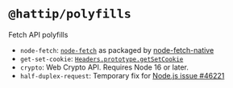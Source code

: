 # `@hattip/polyfills`

Fetch API polyfills

- `node-fetch`: [`node-fetch`](https://github.com/node-fetch/node-fetch) as packaged by [node-fetch-native](https://github.com/unjs/node-fetch-native)
- `get-set-cookie`: [`Headers.prototype.getSetCookie`](https://github.com/whatwg/fetch/pull/1346)
- `crypto`: Web Crypto API. Requires Node 16 or later.
- `half-duplex-request`: Temporary fix for [Node.js issue #46221](https://github.com/nodejs/node/issues/46221)
